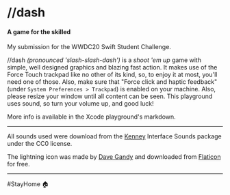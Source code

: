 # //dash
#### A game for the skilled

My submission for the WWDC20 Swift Student Challenge.

//dash _(pronounced 'slash-slash-dash')_ is a _shoot 'em up_ game with simple, well designed graphics and blazing fast action. It makes use of the Force Touch trackpad like no other of its kind, so, to enjoy it at most, you'll need one of those. Also, make sure that "Force click and haptic feedback" (under `System Preferences > Trackpad`) is enabled on your machine. Also, please resize your window until all content can be seen. This playground uses sound, so turn your volume up, and good luck!

More info is available in the Xcode playground's markdown.

***

All sounds used were download from the [Kenney](https://www.kenney.nl) Interface Sounds package under the CC0 license.

The lightning icon was made by [Dave Gandy](https://www.flaticon.com/authors/dave-gandy) and downloaded from [Flaticon](https://www.flaticon.com/) for free.

***

#StayHome 🏠
